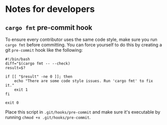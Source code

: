 Notes for developers
====================

## `cargo fmt` pre-commit hook

To ensure every contributor uses the same code style, make sure
you run `cargo fmt` before committing. You can force yourself to do
this by creating a git `pre-commit` hook like the following:

```shell
#!/bin/bash
diff="$(cargo fmt -- --check)
result=$?

if [[ "$result" -ne 0 ]]; then
    echo "There are some code style issues. Run 'cargo fmt' to fix it."
    exit 1
fi

exit 0
```

Place this script in `.git/hooks/pre-commit` and make sure it's
executable by running `chmod +x .git/hooks/pre-commit`.
